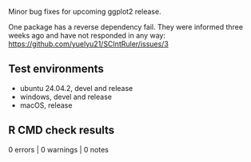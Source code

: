 Minor bug fixes for upcoming ggplot2 release.

One package has a reverse dependency fail. They were informed three weeks ago
and have not responded in any way: https://github.com/yuelyu21/SCIntRuler/issues/3

## Test environments

* ubuntu 24.04.2, devel and release
* windows, devel and release
* macOS, release

## R CMD check results

0 errors | 0 warnings | 0 notes
